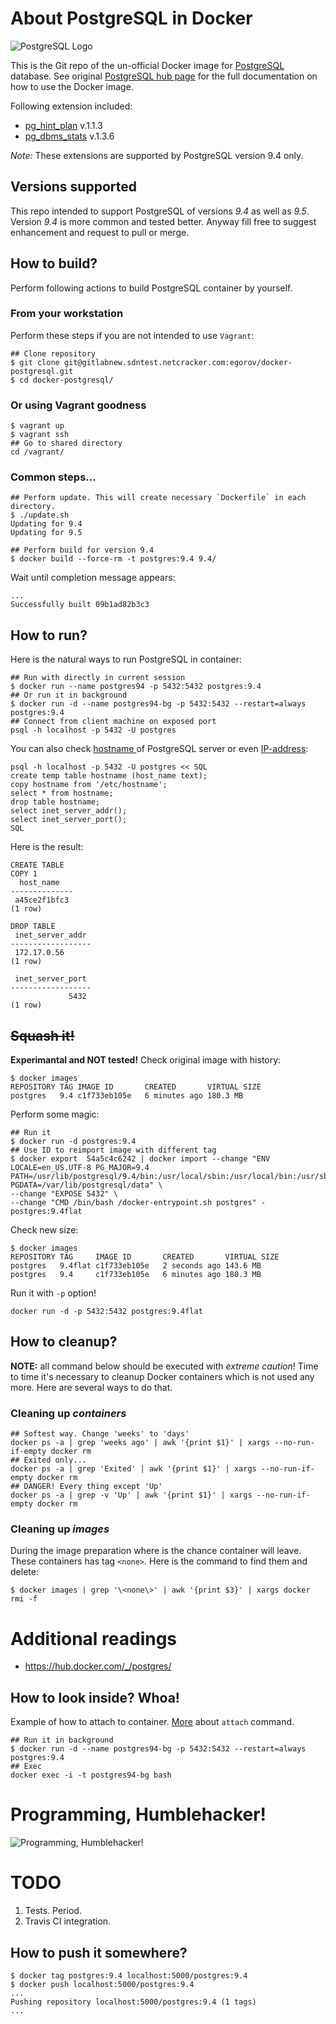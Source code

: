 # About PostgreSQL in Docker

![PostgreSQL Logo](http://www.postgresql.org/media/img/about/press/slonik_with_black_text_and_tagline.gif)

This is the Git repo of the un-official Docker image for [PostgreSQL](https://registry.hub.docker.com/_/postgres/) database. See original [PostgreSQL hub page](https://hub.docker.com/_/postgres/) for the full documentation on how to use the Docker image.

Following extension included:
- [pg_hint_plan](http://pghintplan.osdn.jp/pg_hint_plan.html) v.1.1.3
- [pg_dbms_stats](http://pgdbmsstats.osdn.jp/pg_dbms_stats-en.html) v.1.3.6

*Note:* These extensions are supported by PostgreSQL version 9.4 only.

## Versions supported

This repo intended to support PostgreSQL of versions *9.4* as well as *9.5*.
Version *9.4* is more common and tested better. Anyway fill free to suggest enhancement and request to pull or merge.

## How to build?

Perform following actions to build PostgreSQL container by yourself.

### From your workstation

Perform these steps if you are not intended to use `Vagrant`:

    ## Clone repository
    $ git clone git@gitlabnew.sdntest.netcracker.com:egorov/docker-postgresql.git
    $ cd docker-postgresql/

### Or using Vagrant goodness

    $ vagrant up
    $ vagrant ssh
    ## Go to shared directory
    cd /vagrant/

### Common steps…

    ## Perform update. This will create necessary `Dockerfile` in each directory.
    $ ./update.sh
    Updating for 9.4
    Updating for 9.5

    ## Perform build for version 9.4
    $ docker build --force-rm -t postgres:9.4 9.4/

Wait until completion message appears:

    ...
    Successfully built 09b1ad82b3c3

## How to run?

Here is the natural ways to run PostgreSQL in container:

    ## Run with directly in current session
    $ docker run --name postgres94 -p 5432:5432 postgres:9.4
    ## Or run it in background
    $ docker run -d --name postgres94-bg -p 5432:5432 --restart=always postgres:9.4
    ## Connect from client machine on exposed port
    psql -h localhost -p 5432 -U postgres

You can also check  [hostname ](http://www.postgresql.org/message-id/BLU102-W2529897925D1499BB8B0CEA1F00@phx.gbl) of PostgreSQL server or even [IP-address](http://stackoverflow.com/questions/5598517/find-the-host-name-and-port-using-psql-commands):

    psql -h localhost -p 5432 -U postgres << SQL
    create temp table hostname (host_name text);
    copy hostname from '/etc/hostname';
    select * from hostname;
    drop table hostname;
    select inet_server_addr();
    select inet_server_port();
    SQL

Here is the result:

    CREATE TABLE
    COPY 1
      host_name
    --------------
     a45ce2f1bfc3
    (1 row)

    DROP TABLE
     inet_server_addr
    ------------------
     172.17.0.56
    (1 row)

     inet_server_port
    ------------------
                 5432
    (1 row)

## ~~Squash it!~~

**Experimantal and NOT tested!**
Check original image with history:

    $ docker images
    REPOSITORY TAG IMAGE ID       CREATED       VIRTUAL SIZE
    postgres   9.4 c1f733eb105e   6 minutes ago 180.3 MB

Perform some magic:

    ## Run it
    $ docker run -d postgres:9.4
    ## Use ID to reimport image with different tag
    $ docker export  54a5c4c6242 | docker import --change "ENV LOCALE=en_US.UTF-8 PG_MAJOR=9.4 PATH=/usr/lib/postgresql/9.4/bin:/usr/local/sbin:/usr/local/bin:/usr/sbin:/usr/bin:/sbin:/bin PGDATA=/var/lib/postgresql/data" \
    --change "EXPOSE 5432" \
    --change "CMD /bin/bash /docker-entrypoint.sh postgres" - postgres:9.4flat

Check new size:

    $ docker images
    REPOSITORY TAG     IMAGE ID       CREATED       VIRTUAL SIZE
    postgres   9.4flat c1f733eb105e   2 seconds ago 143.6 MB
    postgres   9.4     c1f733eb105e   6 minutes ago 180.3 MB

Run it with `-p` option!

    docker run -d -p 5432:5432 postgres:9.4flat

## How to cleanup?

**NOTE:** all command below should be executed with *extreme caution*!
Time to time it's necessary to cleanup Docker containers which is not used any more. Here are several ways to do that.

### Cleaning up *containers*

    ## Softest way. Change 'weeks' to 'days'
    docker ps -a | grep 'weeks ago' | awk '{print $1}' | xargs --no-run-if-empty docker rm
    ## Exited only...
    docker ps -a | grep 'Exited' | awk '{print $1}' | xargs --no-run-if-empty docker rm
    ## DANGER! Every thing except 'Up'
    docker ps -a | grep -v 'Up' | awk '{print $1}' | xargs --no-run-if-empty docker rm

### Cleaning up *images*

During the image preparation where is the chance container will leave. These containers has tag `<none>`. Here is the command to find them and delete:

    $ docker images | grep '\<none\>' | awk '{print $3}' | xargs docker rmi -f

# Additional readings

- https://hub.docker.com/_/postgres/

## How to look inside? Whoa!

Example of how to attach to container. [More](https://docs.docker.com/reference/commandline/attach/) about `attach` command.

    ## Run it in background
    $ docker run -d --name postgres94-bg -p 5432:5432 --restart=always postgres:9.4
    ## Exec
    docker exec -i -t postgres94-bg bash

# Programming, Humblehacker!

![Programming, Humblehacker!](http://s3.amazonaws.com/zedshaw.progmofo/bg.png)

# TODO

1. Tests. Period.
2. Travis CI integration.

## How to push it somewhere?

    $ docker tag postgres:9.4 localhost:5000/postgres:9.4
    $ docker push localhost:5000/postgres:9.4
    ...
    Pushing repository localhost:5000/postgres:9.4 (1 tags)
    ...

